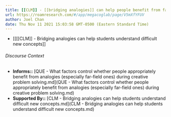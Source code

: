 ```yaml
---
title: [[CLM]] - [[bridging analogies]] can help people benefit from far analogies for creative ideation
url: https://roamresearch.com/#/app/megacoglab/page/V5mXfYFUV
author: Joel Chan
date: Thu Nov 11 2021 15:03:58 GMT-0500 (Eastern Standard Time)
---
```


- [[[[CLM]] - Bridging analogies can help students understand difficult new concepts]]

###### Discourse Context

- **Informs::** [QUE - What factors control whether people appropriately benefit from analogies (especially far-field ones) during creative problem solving.md](QUE - What factors control whether people appropriately benefit from analogies (especially far-field ones) during creative problem solving.md)
- **Supported By::** [CLM - Bridging analogies can help students understand difficult new concepts.md](CLM - Bridging analogies can help students understand difficult new concepts.md)

